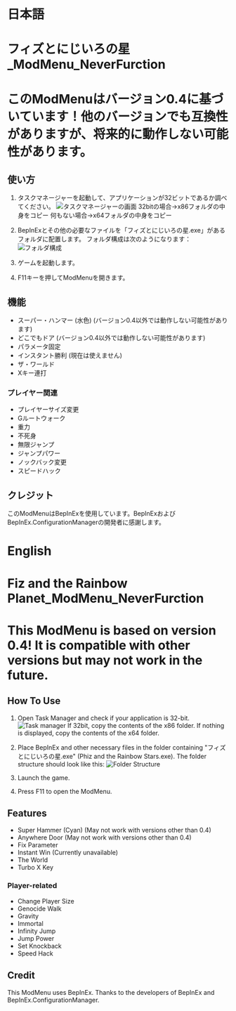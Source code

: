 # 日本語

# フィズとにじいろの星_ModMenu_NeverFurction

# このModMenuはバージョン0.4に基づいています！他のバージョンでも互換性がありますが、将来的に動作しない可能性があります。

## 使い方

1. タスクマネージャーを起動して、アプリケーションが32ビットであるか調べてください。
   ![タスクマネージャーの画面](https://github.com/user-attachments/assets/fc0a052c-a5d3-4891-823d-6066063c9a09)
   32bitの場合→x86フォルダの中身をコピー
   何もない場合→x64フォルダの中身をコピー

3. BepInExとその他の必要なファイルを「フィズとにじいろの星.exe」があるフォルダに配置します。
   フォルダ構成は次のようになります：
   ![フォルダ構成](https://github.com/user-attachments/assets/c560da54-4ecb-42ac-9158-ea5101899ded)

4. ゲームを起動します。

5. F11キーを押してModMenuを開きます。

## 機能

- スーパー・ハンマー (水色) (バージョン0.4以外では動作しない可能性があります)
- どこでもドア (バージョン0.4以外では動作しない可能性があります)
- パラメータ固定
- インスタント勝利 (現在は使えません)
- ザ・ワールド
- Xキー連打

### プレイヤー関連

- プレイヤーサイズ変更
- Gルートウォーク
- 重力
- 不死身
- 無限ジャンプ
- ジャンプパワー
- ノックバック変更
- スピードハック

## クレジット

このModMenuはBepInExを使用しています。BepInExおよびBepInEx.ConfigurationManagerの開発者に感謝します。

# English

# Fiz and the Rainbow Planet_ModMenu_NeverFurction

# This ModMenu is based on version 0.4! It is compatible with other versions but may not work in the future.

## How To Use

1. Open Task Manager and check if your application is 32-bit.
   ![Task manager](https://github.com/user-attachments/assets/fc0a052c-a5d3-4891-823d-6066063c9a09)
   If 32bit, copy the contents of the x86 folder.
   If nothing is displayed, copy the contents of the x64 folder.

3. Place BepInEx and other necessary files in the folder containing "フィズとにじいろの星.exe" (Phiz and the Rainbow Stars.exe).
   The folder structure should look like this:
   ![Folder Structure](https://github.com/user-attachments/assets/c560da54-4ecb-42ac-9158-ea5101899ded)

4. Launch the game.

5. Press F11 to open the ModMenu.

## Features

- Super Hammer (Cyan) (May not work with versions other than 0.4)
- Anywhere Door (May not work with versions other than 0.4)
- Fix Parameter
- Instant Win (Currently unavailable)
- The World
- Turbo X Key

### Player-related

- Change Player Size
- Genocide Walk
- Gravity
- Immortal
- Infinity Jump
- Jump Power
- Set Knockback
- Speed Hack

## Credit

This ModMenu uses BepInEx. Thanks to the developers of BepInEx and BepInEx.ConfigurationManager.
